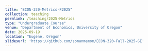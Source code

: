 ```yaml
---
title: "ECON-320-Metrics-F2025"
collection: teaching
permlink: /teaching/2025-Metrics
type: "Undergraduate Course"
venue: "Department of Economics, University of Oregon"
date: 2025-09-19
location: "Eugene, Oregon"
slidesurl: 'https://github.com/sonanmemon/ECON-320-Fall-2025-GE'
---
```








